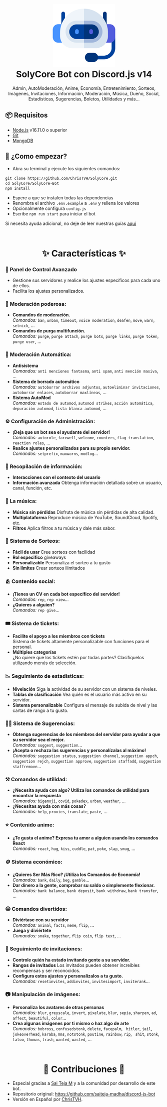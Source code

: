 <h1 align="center">
  <br>
  <a href="https://github.com/ChrisTVH"><img src="./SolyCore-Bot/docs/.gitbook/assets/bot.png" height="200" alt="Discord.js v14 Bot"></a>
  <br>
  SolyCore Bot con Discord.js v14
  <br>
</h1>

<p align="center">Admin, AutoModeración, Anime, Economía, Entretenimiento, Sorteos, Imágenes, Invitaciones, Información, Moderación, Música, Dueño, Social, Estadisticas, Sugerencias, Boletos, Utilidades y más...</p>


## 📦 Requisitos

- [Node.js](https://nodejs.org/en/) v16.11.0 o superior
- [Git](https://git-scm.com/downloads)
- [MongoDB](https://www.mongodb.com)

## 🚀 ¿Como empezar?

- Abra su terminal y ejecute los siguientes comandos:

```
git clone https://github.com/ChrisTVH/SolyCore.git
cd SolyCore/SolyCore-Bot
npm install
```

- Espere a que se instalen todas las dependencias
- Renombra el archivo `.env.example` a `.env` y rellena los valores
- Opcionalmente configura `config.js`
- Escribe `npm run start` para iniciar el bot

Si necesita ayuda adicional, no deje de leer nuestras guías [aquí](SolyCore-Bot/docs/additional/installation.md)

<br>

<h1 align="center"> ✨ Características ✨ </h1>

### 📡 **Panel de Control Avanzado**

- Gestione sus servidores y realice los ajustes específicos para cada uno de ellos.
- Facilita los ajustes personalizados.

### 🛑 **Moderación poderosa:**

- **Comandos de moderación.** <br /> _Comandos:_ `ban`, `unban`, `timeout`, `voice moderation`, `deafen`, `move`, `warn`, `setnick`, ...
- **Comandos de purga multifunción.** <br /> _Comandos:_ `purge`, `purge attach`, `purge bots`, `purge links`, `purge token`, `purge user`, ...

### 🤖 **Moderación Automática:**

- **Antisistema** <br /> _Comandos:_ `anti menciones fantasma`, `anti spam`, `anti mención masiva`, ...
- **Sistema de borrado automático** <br /> _Comandos:_ `autoborrar archivos adjuntos`, `autoeliminar invitaciones`, `autoborrar enlaces`, `autoborrar maxlíneas`, ...
- **Sistema AutoMod** <br /> _Comandos:_ `estado de automod`, `automod strikes`, `acción automática`, `depuración automod`, `lista blanca automod`, ...

### ⚙️ **Configuración de Administración:**

- **¡Deja que un bot sea el ayudante del servidor!** <br /> _Comandos:_ `autorole`, `farewell`, `welcome`, `counters`, `flag translation`, `reaction roles`, ...
- **Realice ajustes personalizados para su propio servidor.** <br /> _Comandos:_ `setprefix`, `maxwarns`, `modlog`...

### 💁 **Recopilación de información:**

- **Interacciones con el contexto del usuario**
- **Información avanzada** Obtenga información detallada sobre un usuario, canal, función, etc.

### 🎵 **La música:**

- **Música sin pérdidas** Disfruta de música sin pérdidas de alta calidad.
- **Multiplataforma** Reproduce música de YouTube, SoundCloud, Spotify, etc.
- **Filtros** Aplica filtros a tu música y dale más sabor.

### 🎉 **Sistema de Sorteos:**

- **Fácil de usar** Cree sorteos con facilidad
- **Rol especifico** giveaways
- **Personalizable** Personaliza el sorteo a tu gusto
- **Sin límites** Crear sorteos ilimitados

### 🫂 **Contenido social:**

- **¡Tienes un CV en cada bot específico del servidor!** <br /> _Comandos:_ `rep`, `rep view`...
- **¿Quieres a alguien?** <br /> _Comandos:_ `rep give`...

### 🎟 **Sistema de tickets:**

- **Facilite el apoyo a los miembros con tickets** <br/> Sistema de tickets altamente personalizable con funciones para el personal.
- **Múltiples categorías** <br/> ¿No quiere que los tickets estén por todas partes? Clasifíquelos utilizando menús de selección.

### 📉 **Seguimiento de estadísticas:**

- **Nivelación** Siga la actividad de su servidor con un sistema de niveles.
- **Tablas de clasificación** Vea quién es el usuario más activo en su servidor.
- **Sistema personalizable** Configura el mensaje de subida de nivel y las cartas de rango a tu gusto.

### 🙋‍♂️ **Sistema de Sugerencias:**

- **Obtenga sugerencias de los miembros del servidor para ayudar a que su servidor sea el mejor.** <br /> _Comandos:_ `suggest`, `suggestion`...
- **¡Acepta o rechaza las sugerencias y personalízalas al máximo!** <br /> _Comandos:_ `suggestion status`, `suggestion channel`, `suggestion appch`, `suggestion rejch`, `suggestion approve`, `suggestion staffadd`, `suggestion staffremove`...

### ⚒️ **Comandos de utilidad:**

- **¿Necesita ayuda con algo? Utiliza los comandos de utilidad para encontrar la respuesta** <br /> _Comandos:_ `bigemoji`, `covid`, `pokedex`, `urban`, `weather`, ...
- **¿Necesitas ayuda con más cosas?** <br /> _Comandos:_ `help`, `proxies`, `translate`, `paste`, ...

### ⭐ **Contenido anime:**

- **¿Te gusta el anime? Expresa tu amor a alguien usando los comandos React** <br /> _Comandos:_ `react`, `hug`, `kiss`, `cuddle`, `pat`, `poke`, `slap`, `smug`, ...

### 🪙 **Sistema económico:**

- **¿Quieres Ser Más Rico? ¡Utiliza los Comandos de Economía!** <br /> _Comandos:_ `bank`, `daily`, `beg`, `gamble`...
- **Dar dinero a la gente, comprobar su saldo o simplemente flexionar.** <br /> _Comandos:_ `bank balance`, `bank deposit`, `bank withdraw`, `bank transfer`, ...

### 😁 **Comandos divertidos:**

- **Diviértase con su servidor** <br /> _Comandos:_ `animal`, `facts`, `meme`, `flip`, ...
- **Juega y diviértete** <br /> _Comandos:_ `snake`, `together`, `flip coin`, `flip text`, ...

### 📨 **Seguimiento de invitaciones:**

- **Controle quién ha estado invitando gente a su servidor.**
- **Rangos de invitados** Los invitados pueden obtener increíbles recompensas y ser reconocidos.
- **Configura estos ajustes y personalízalos a tu gusto.** <br /> _Comandos:_ `resetinvites`, `addinvites`, `invitesimport`, `inviterank`...

### 📷 **Manipulación de imágenes:**

- **Personaliza los avatares de otras personas** <br /> _Comandos:_ `blur`, `greyscale`, `invert`, `pixelate`, `blur`, `sepia`, `sharpen`, `ad`, `affect`, `beautiful`, `color`...
- **Crea algunas imágenes por ti mismo o haz algo de arte** <br /> _Comandos:_ `bobross`, `confusedstonk`, `delete`, `facepalm`, ` hitler`, `jail`, `jokeoverhead`, `karaba`, `mms`, `notstonk`, `poutine`, `rainbow`, `rip`, ` shit`, `stonk`, `tatoo`, `thomas`, `trash`, `wanted`, `wasted`, ...

<br>

<h1 align="center"> 🤝 Contribuciones 🤝 </h1>

- Especial gracias a [Sai Teja M](https://github.com/saiteja-madha) y a la comunidad por desarrollo de este bot.
- Repositorio original: https://github.com/saiteja-madha/discord-js-bot
- Versión en Español por [ChrisTVH](https://github.com/ChrisTVH).
